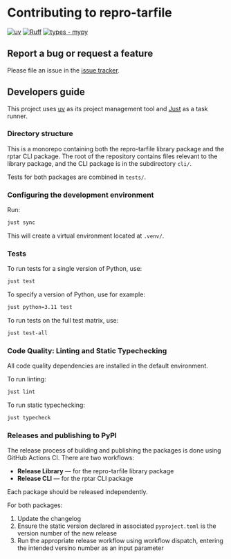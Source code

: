 # Contributing to repro-tarfile

[![uv](https://img.shields.io/endpoint?url=https://raw.githubusercontent.com/astral-sh/uv/main/assets/badge/v0.json)](https://github.com/astral-sh/uv)
[![Ruff](https://img.shields.io/endpoint?url=https://raw.githubusercontent.com/astral-sh/ruff/main/assets/badge/v2.json)](https://github.com/astral-sh/ruff)
[![types - mypy](https://img.shields.io/badge/types-mypy-blue.svg)](https://github.com/python/mypy)

## Report a bug or request a feature

Please file an issue in the [issue tracker](https://github.com/drivendataorg/repro-tarfile/issues).

## Developers guide

This project uses [uv](https://github.com/astral-sh/uv) as its project management tool and [Just](https://github.com/casey/just) as a task runner.

### Directory structure

This is a monorepo containing both the repro-tarfile library package and the rptar CLI package. The root of the repository contains files relevant to the library package, and the CLI package is in the subdirectory `cli/`.

Tests for both packages are combined in `tests/`.

### Configuring the development environment

Run:

```bash
just sync
```

This will create a virtual environment located at `.venv/`.

### Tests

To run tests for a single version of Python, use:

```bash
just test
```

To specify a version of Python, use for example:

```bash
just python=3.11 test
```

To run tests on the full test matrix, use:

```bash
just test-all
```

### Code Quality: Linting and Static Typechecking

All code quality dependencies are installed in the default environment.

To run linting:

```bash
just lint
```

To run static typechecking:

```bash
just typecheck
```

### Releases and publishing to PyPI

The release process of building and publishing the packages is done using GitHub Actions CI. There are two workflows:

- **Release Library** — for the repro-tarfile library package
- **Release CLI** — for the rptar CLI package

Each package should be released independently.

For both packages:

1. Update the changelog
2. Ensure the static version declared in associated `pyproject.toml` is the version number of the new release
3. Run the appropriate release workflow using workflow dispatch, entering the intended versino number as an input parameter
